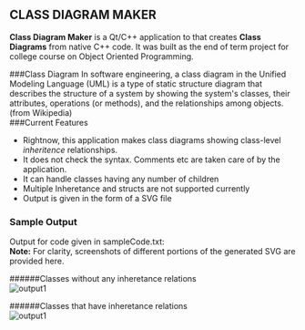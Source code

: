 ## CLASS DIAGRAM MAKER
**Class Diagram Maker** is a Qt/C++ application to that creates **Class Diagrams** 
from native C++ code. It was built as the  end of term project for college course on Object Oriented Programming.  
  
###Class Diagram
In software engineering, a class diagram in the Unified Modeling Language (UML) is a type of static structure diagram that describes the structure of a system by showing the system's classes, their attributes, operations (or methods), and the relationships among objects.   
(from Wikipedia)  
###Current Features
* Rightnow, this application makes class diagrams showing class-level _inheritence_ relationships. 
* It does not check the syntax. Comments etc are taken care of by the application.
* It can handle classes having any number of children
* Multiple Inheretance and structs are not supported currently
* Output is given in the form of a SVG file
### Sample Output
Output for code given in sampleCode.txt:  
**Note:** For clarity, screenshots of different portions of the generated SVG are provided here.  
  
######Classes without any inheretance relations  
![output1](https://github.com/hassaanakram/class-diagram-maker/tree/master/Samples/indepSample.jpg?raw=true)
  
######Classes that have inheretance relations  
![output1](https://github.com/hassaanakram/class-diagram-maker/tree/master/Samples/inhSample.jpg?raw=true)



